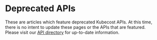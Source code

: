 # Deprecated APIs

These are articles which feature deprecated Kubecost APIs. At this time, there is no intent to update these pages or the APIs that are featured. Please visit our [API directory](../apis-overview/apis-overview.md) for up-to-date information.
